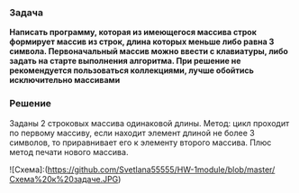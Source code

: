 ### Задача

**Написать программу, которая из имеющегося массива строк формирует массив из строк, длина которых меньше либо равна 3 символа. 
Первоначальный массив можно ввести с клавиатуры, либо задать на старте выполнения алгоритма. 
При решение не рекомендуется пользоваться коллекциями, лучше обойтись исключительно массивами**

### Решение

Заданы 2 строковых массива одинаковой длины. 
Метод: цикл проходит по первому массиву, если находит элемент длиной не более 3 символов, то приравнивает его к элементу второго массива.
Плюс метод печати нового массива.


![Схема]:(https://github.com/Svetlana55555/HW-1module/blob/master/Схема%20к%20задаче.JPG)
